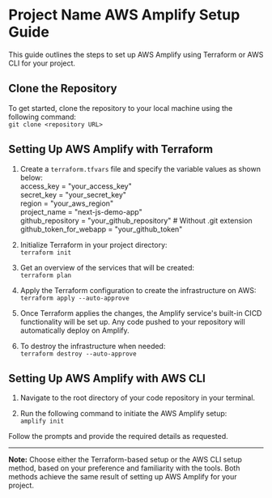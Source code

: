 # Project Name AWS Amplify Setup Guide

This guide outlines the steps to set up AWS Amplify using Terraform or AWS CLI for your project.

## Clone the Repository
To get started, clone the repository to your local machine using the following command: <br>
`git clone <repository URL>`


## Setting Up AWS Amplify with Terraform

1. Create a `terraform.tfvars` file and specify the variable values as shown below: <br>
access_key = "your_access_key" <br>
secret_key = "your_secret_key" <br>
region = "your_aws_region" <br>
project_name = "next-js-demo-app" <br>
github_repository = "your_github_repository" # Without .git extension <br>
github_token_for_webapp = "your_github_token" 

2. Initialize Terraform in your project directory: <br>
`terraform init`

3. Get an overview of the services that will be created: <br>
`terraform plan`

4. Apply the Terraform configuration to create the infrastructure on AWS: <br>
`terraform apply --auto-approve`

5. Once Terraform applies the changes, the Amplify service's built-in CICD functionality will be set up. Any code pushed to your repository will automatically deploy on Amplify.

6. To destroy the infrastructure when needed: <br>
`terraform destroy --auto-approve`

## Setting Up AWS Amplify with AWS CLI

1. Navigate to the root directory of your code repository in your terminal.

2. Run the following command to initiate the AWS Amplify setup: <br>
`amplify init`

Follow the prompts and provide the required details as requested.

---

**Note:** Choose either the Terraform-based setup or the AWS CLI setup method, based on your preference and familiarity with the tools. Both methods achieve the same result of setting up AWS Amplify for your project.
